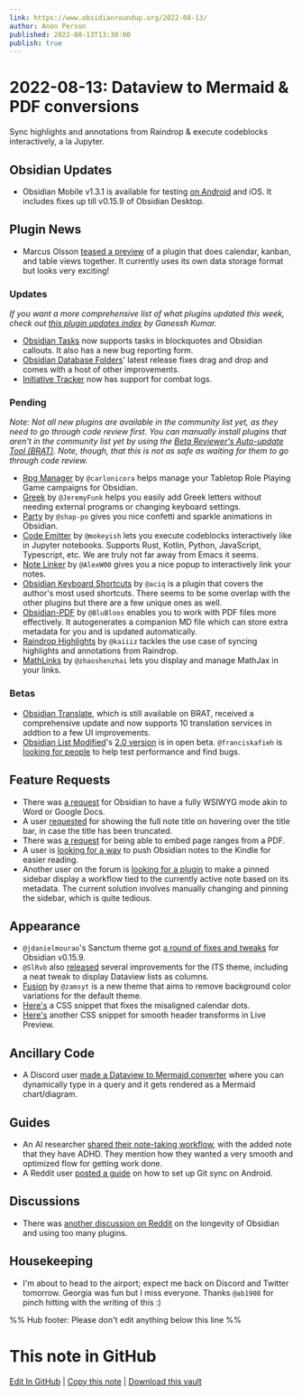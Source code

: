 ```yaml
---
link: https://www.obsidianroundup.org/2022-08-13/
author: Anon Person
published: 2022-08-13T13:30:00
publish: true
---
```


# 2022-08-13: Dataview to Mermaid & PDF conversions
Sync highlights and annotations from Raindrop & execute codeblocks interactively, a la Jupyter.

## Obsidian Updates

*   Obsidian Mobile v1.3.1 is available for testing [on Android](https://discord.com/channels/686053708261228577/817515900349448202/1006609288988463144) and iOS. It includes fixes up till v0.15.9 of Obsidian Desktop.

## Plugin News

*   Marcus Olsson [teased a preview](https://discord.com/channels/686053708261228577/840286264964022302/1005826839337521272) of a plugin that does calendar, kanban, and table views together. It currently uses its own data storage format but looks very exciting!

### Updates

_If you want a more comprehensive list of what plugins updated this week, check out [this plugin updates index](https://obsidian-plugin-stats.vercel.app/updates) by Ganessh Kumar._

*   [Obsidian Tasks](https://github.com/obsidian-tasks-group/obsidian-tasks) now supports tasks in blockquotes and Obsidian callouts. It also has a new bug reporting form.
*   [Obsidian Database Folders](https://github.com/RafaelGB/obsidian-db-folder)' latest release fixes drag and drop and comes with a host of other improvements.
*   [Initiative Tracker](https://github.com/valentine195/obsidian-initiative-tracker) now has support for combat logs.

### Pending

_Note: Not all new plugins are available in the community list yet, as they need to go through code review first. You can manually install plugins that aren't in the community list yet by using the [Beta Reviewer's Auto-update Tool (BRAT)](https://github.com/TfTHacker/obsidian43-brat). Note, though, that this is not as safe as waiting for them to go through code review._

*   [Rpg Manager](https://github.com/carlonicora/obsidian-rpg-manager) by `@carlonicora` helps manage your Tabletop Role Playing Game campaigns for Obsidian.
*   [Greek](https://github.com/JeremyFunk/ObsidianGreek) by `@JeremyFunk` helps you easily add Greek letters without needing external programs or changing keyboard settings.
*   [Party](https://github.com/shap-po/obsidian-party) by `@shap-po` gives you nice confetti and sparkle animations in Obsidian.
*   [Code Emitter](https://github.com/mokeyish/obsidian-code-emitter) by `@mokeyish` lets you execute codeblocks interactively like in Jupyter notebooks. Supports Rust, Kotlin, Python, JavaScript, Typescript, etc. We are truly not far away from Emacs it seems.
*   [Note Linker](https://github.com/AlexW00/obsidian-note-linker) by `@AlexW00` gives you a nice popup to interactively link your notes.
*   [Obsidian Keyboard Shortcuts](https://github.com/aciq/obsidian-keyboard-shortcuts) by `@aciq` is a plugin that covers the author's most used shortcuts. There seems to be some overlap with the other plugins but there are a few unique ones as well.
*   [Obsidian-PDF](https://github.com/BluBloos/Obsidian-PDF) by `@BluBloos` enables you to work with PDF files more effectively. It autogenerates a companion MD file which can store extra metadata for you and is updated automatically.
*   [Raindrop Highlights](https://github.com/kaiiiz/obsidian-raindrop-highlights-plugin) by `@kaiiiz` tackles the use case of syncing highlights and annotations from Raindrop.
*   [MathLinks](https://github.com/zhaoshenzhai/obsidian-mathlinks) by `@zhaoshenzhai` lets you display and manage MathJax in your links.

### Betas

*   [Obsidian Translate](https://github.com/Fevol/obsidian-translate/), which is still available on BRAT, received a comprehensive update and now supports 10 translation services in addtion to a few UI improvements.
*   [Obsidian List Modified](https://github.com/franciskafieh/obsidian-list-modified)'s [2.0 version](https://github.com/franciskafieh/obsidian-list-modified/releases/tag/2.0) is in open beta. `@franciskafieh` is [looking for people](https://discord.com/channels/686053708261228577/855181471643861002/1007126058929238086) to help test performance and find bugs.

## Feature Requests

*   There was [a request](https://forum.obsidian.md/t/fully-visual-editor-mode-wysiwyg/41517/5) for Obsidian to have a fully WSIWYG mode akin to Word or Google Docs.
*   A user [requested](https://forum.obsidian.md/t/hovering-over-the-heading-of-a-note-and-a-pop-up-appears-that-shows-the-notes-title/41670) for showing the full note title on hovering over the title bar, in case the title has been truncated.
*   There was [a request](https://forum.obsidian.md/t/embed-pdf-files-with-range-options/41677) for being able to embed page ranges from a PDF.
*   A user is [looking for a way](https://forum.obsidian.md/t/obsidian-notes-kindle-workflow/41748) to push Obsidian notes to the Kindle for easier reading.
*   Another user on the forum is [looking for a plugin](https://forum.obsidian.md/t/linked-pane-based-on-metadata/41741) to make a pinned sidebar display a workflow tied to the currently active note based on its metadata. The current solution involves manually changing and pinning the sidebar, which is quite tedious.

## Appearance

*   `@jdanielmourao`'s Sanctum theme got [a round of fixes and tweaks](https://discord.com/channels/686053708261228577/855181471643861002/1006264635298681012) for Obsidian v0.15.9.
*   `@SlRvb` also [released](https://discord.com/channels/686053708261228577/855181471643861002/1007438472652538018) several improvements for the ITS theme, including a neat tweak to display Dataview lists as columns.
*   [Fusion](https://github.com/zamsyt/obsidian-fusion) by `@zamsyt` is a new theme that aims to remove background color variations for the default theme.
*   [Here's](https://discord.com/channels/686053708261228577/702656734631821413/1003776341843394622) a CSS snippet that fixes the misaligned calendar dots.
*   [Here's](https://discord.com/channels/686053708261228577/702656734631821413/1007048772754350080) another CSS snippet for smooth header transforms in Live Preview.

## Ancillary Code

*   A Discord user [made a Dataview to Mermaid converter](https://discord.com/channels/686053708261228577/840286238928797736/1005354556135321650) where you can dynamically type in a query and it gets rendered as a Mermaid chart/diagram.

## Guides

*   An AI researcher [shared their note-taking workflow](https://discord.com/channels/686053708261228577/722584061087842365/1003653163334778881), with the added note that they have ADHD. They mention how they wanted a very smooth and optimized flow for getting work done.
*   A Reddit user [posted a guide](https://old.reddit.com/r/ObsidianMD/comments/whjm1w/guide_using_git_to_sync_your_obsidian_vault_on/) on how to set up Git sync on Android.

## Discussions

*   There was [another discussion on Reddit](https://old.reddit.com/r/ObsidianMD/comments/wk3t9n/is_it_a_risk_to_rely_too_much_on_plugins/) on the longevity of Obsidian and using too many plugins.

## Housekeeping

*   I'm about to head to the airport; expect me back on Discord and Twitter tomorrow. Georgia was fun but I miss everyone. Thanks `@ab1908` for pinch hitting with the writing of this :)

%% Hub footer: Please don't edit anything below this line %%

# This note in GitHub

<span class="git-footer">[Edit In GitHub](https://github.dev/obsidian-community/obsidian-hub/blob/main/01%20-%20Community/Obsidian%20Roundup/2022-08-13%20Dataview%20to%20Mermaid%20%26%20PDF%20conversions.md "git-hub-edit-note") | [Copy this note](https://raw.githubusercontent.com/obsidian-community/obsidian-hub/main/01%20-%20Community/Obsidian%20Roundup/2022-08-13%20Dataview%20to%20Mermaid%20%26%20PDF%20conversions.md "git-hub-copy-note") | [Download this vault](https://github.com/obsidian-community/obsidian-hub/archive/refs/heads/main.zip "git-hub-download-vault") </span>
